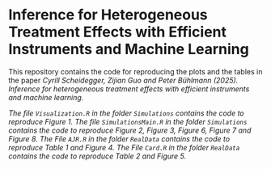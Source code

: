 # Inference for Heterogeneous Treatment Effects with Efficient Instruments and Machine Learning
This repository contains the code for reproducing the plots and the tables in the paper 
<i>Cyrill Scheidegger, Zijian Guo and Peter Bühlmann (2025). Inference for heterogeneous treatment effects with efficient instruments and machine learning<i>.

The file `Visualization.R` in the folder `Simulations` contains the code to reproduce Figure 1. The file `SimulationsMain.R` in the folder `Simulations` contains the code to reproduce Figure 2, Figure 3, Figure 6, Figure 7 and Figure 8. The File `AJR.R` in the folder `RealData` contains the code to reproduce Table 1 and Figure 4. The File `Card.R` in the folder `RealData` contains the code to reproduce Table 2 and Figure 5.
